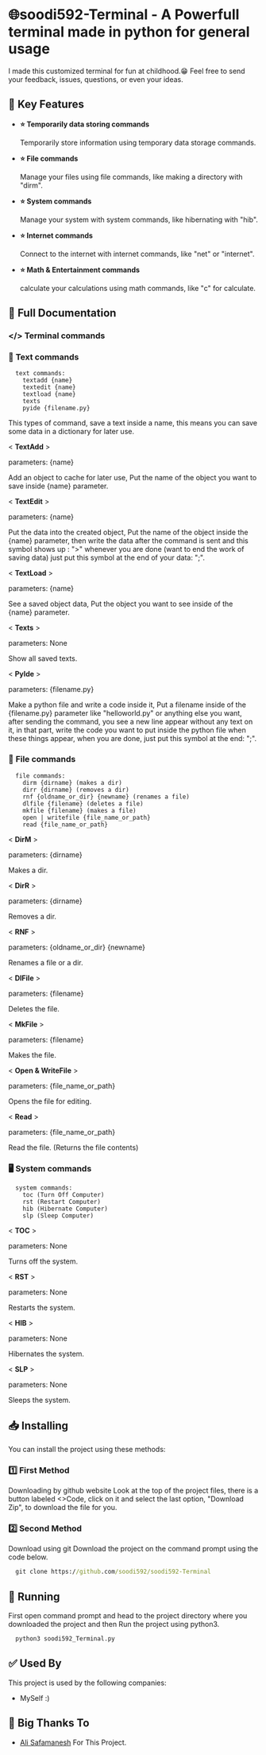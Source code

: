 # **🌐soodi592-Terminal - A Powerfull terminal made in python for general usage**

I made this customized terminal for fun at childhood.😁
Feel free to send your feedback, issues, questions, or even your ideas.

## **🌟 Key Features**
- **⭐ Temporarily data storing commands**
  
  Temporarily store information using temporary data storage commands.

- **⭐ File commands**
  
  Manage your files using file commands, like making a directory with "dirm".

- **⭐ System commands**
  
  Manage your system with system commands, like hibernating with "hib".
  
- **⭐ Internet commands**

  Connect to the internet with internet commands, like "net" or "internet".

- **⭐ Math & Entertainment commands**

  calculate your calculations using math commands, like "c" for calculate.
  
## **📖 Full Documentation**

### **</> Terminal commands**


### 📝 **Text commands**
```
  text commands:
    textadd {name}
    textedit {name}
    textload {name}
    texts
    pyide {filename.py}
```

This types of command, save a text inside a name, this means you can save some data in a dictionary for later use.

< **TextAdd** >

parameters: {name}

Add an object to cache for later use, Put the name of the object you want to save inside {name} parameter.

< **TextEdit** >

parameters: {name}

Put the data into the created object, Put the name of the object inside the {name} parameter, then write the data after the command is sent and this symbol shows up : ">"
whenever you are done (want to end the work of saving data) just put this symbol at the end of your data: ";".

< **TextLoad** >

parameters: {name}

See a saved object data, Put the object you want to see inside of the {name} parameter.

< **Texts** >

parameters: None

Show all saved texts.

< **PyIde** >

parameters: {filename.py}

Make a python file and write a code inside it, Put a filename inside of the {filename.py} parameter like "helloworld.py" or anything else you want, after sending the command, you see a new line appear without any text on it, in that part, write the code you want to put inside the python file when these things appear, when you are done, just put this symbol at the end: ";".

### 📂 **File commands**

```
  file commands:
    dirm {dirname} (makes a dir)
    dirr {dirname} (removes a dir)
    rnf {oldname_or_dir} {newname} (renames a file)
    dlfile {filename} (deletes a file)
    mkfile {filename} (makes a file)
    open | writefile {file_name_or_path}
    read {file_name_or_path}
```

< **DirM** >

parameters: {dirname}

Makes a dir.

< **DirR** >

parameters: {dirname}

Removes a dir.

< **RNF** >

parameters: {oldname_or_dir} {newname}

Renames a file or a dir.

< **DlFile** >

parameters: {filename}

Deletes the file.

< **MkFile** >

parameters: {filename}

Makes the file.

< **Open & WriteFile** >

parameters: {file_name_or_path}

Opens the file for editing.

< **Read** >

parameters: {file_name_or_path}

Read the file. (Returns the file contents)

### 🖥️ **System commands**

```
  system commands:
    toc (Turn Off Computer)
    rst (Restart Computer)
    hib (Hibernate Computer)
    slp (Sleep Computer)
```

< **TOC** >

parameters: None

Turns off the system.

< **RST** >

parameters: None

Restarts the system.

< **HIB** >

parameters: None

Hibernates the system.

< **SLP** >

parameters: None

Sleeps the system.

## **📥 Installing**

You can install the project using these methods:

### **1️⃣ First Method**
  Downloading by github website
  Look at the top of the project files, there is a button labeled <>Code, click on it and select the last option, "Download Zip", to download the file for you.

### **2️⃣ Second Method**
  Download using git
  Download the project on the command prompt using the code below.
```cmd
  git clone https://github.com/soodi592/soodi592-Terminal
```

## **🔄 Running**

First open command prompt and head to the project directory where you downloaded the project and then Run the project using python3.

```cmd
  python3 soodi592_Terminal.py
```
    
## **✅ Used By**

This project is used by the following companies:

- MySelf :)

## **💝 Big Thanks To**
- [Ali Safamanesh](https://github.com/Daradege#daradege) For This Project.
